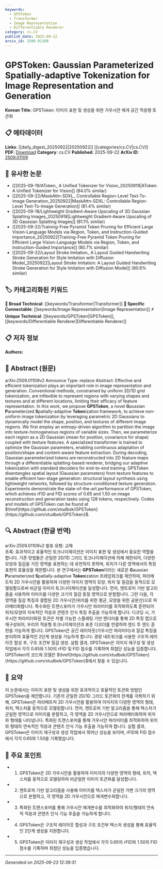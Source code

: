```yaml
---
keywords:
  - GPSToken
  - Transformer
  - Image Representation
  - Differentiable Renderer
category: cs.CV
publish_date: 2025-09-22
arxiv_id: 2509.01109
---
```


<!-- KEYWORD_LINKING_METADATA:
{
  "processed_timestamp": "2025-09-23T12:39:31.034669",
  "vocabulary_version": "1.0",
  "selected_keywords": [
    "GPSToken",
    "Transformer",
    "Image Representation",
    "Differentiable Renderer"
  ],
  "rejected_keywords": [],
  "similarity_scores": {
    "GPSToken": 0.8,
    "Transformer": 0.75,
    "Image Representation": 0.78,
    "Differentiable Renderer": 0.7
  },
  "extraction_method": "AI_prompt_based",
  "budget_applied": true,
  "candidates_json": {
    "candidates": [
      {
        "surface": "GPSToken",
        "canonical": "GPSToken",
        "aliases": [
          "Gaussian Parameterized Spatially-adaptive Tokenization"
        ],
        "category": "unique_technical",
        "rationale": "GPSToken represents a novel framework for image tokenization, offering unique insights into adaptive image representation.",
        "novelty_score": 0.85,
        "connectivity_score": 0.65,
        "specificity_score": 0.9,
        "link_intent_score": 0.8
      },
      {
        "surface": "Transformer",
        "canonical": "Transformer",
        "aliases": [],
        "category": "broad_technical",
        "rationale": "Transformers are central to the proposed framework, facilitating the optimization of Gaussian parameters.",
        "novelty_score": 0.3,
        "connectivity_score": 0.9,
        "specificity_score": 0.6,
        "link_intent_score": 0.75
      },
      {
        "surface": "Image Representation",
        "canonical": "Image Representation",
        "aliases": [
          "Image Encoding"
        ],
        "category": "specific_connectable",
        "rationale": "Image representation is a core concept in the paper, linking it to broader computer vision tasks.",
        "novelty_score": 0.5,
        "connectivity_score": 0.85,
        "specificity_score": 0.7,
        "link_intent_score": 0.78
      },
      {
        "surface": "Differentiable Splatting-based Renderer",
        "canonical": "Differentiable Renderer",
        "aliases": [
          "Splatting Renderer"
        ],
        "category": "unique_technical",
        "rationale": "This renderer is crucial for reconstructing Gaussian parameterized tokens into feature maps, bridging tokenization with decoding.",
        "novelty_score": 0.75,
        "connectivity_score": 0.6,
        "specificity_score": 0.85,
        "link_intent_score": 0.7
      }
    ],
    "ban_list_suggestions": [
      "method",
      "performance",
      "experiment"
    ]
  },
  "decisions": [
    {
      "candidate_surface": "GPSToken",
      "resolved_canonical": "GPSToken",
      "decision": "linked",
      "scores": {
        "novelty": 0.85,
        "connectivity": 0.65,
        "specificity": 0.9,
        "link_intent": 0.8
      }
    },
    {
      "candidate_surface": "Transformer",
      "resolved_canonical": "Transformer",
      "decision": "linked",
      "scores": {
        "novelty": 0.3,
        "connectivity": 0.9,
        "specificity": 0.6,
        "link_intent": 0.75
      }
    },
    {
      "candidate_surface": "Image Representation",
      "resolved_canonical": "Image Representation",
      "decision": "linked",
      "scores": {
        "novelty": 0.5,
        "connectivity": 0.85,
        "specificity": 0.7,
        "link_intent": 0.78
      }
    },
    {
      "candidate_surface": "Differentiable Splatting-based Renderer",
      "resolved_canonical": "Differentiable Renderer",
      "decision": "linked",
      "scores": {
        "novelty": 0.75,
        "connectivity": 0.6,
        "specificity": 0.85,
        "link_intent": 0.7
      }
    }
  ]
}
-->

# GPSToken: Gaussian Parameterized Spatially-adaptive Tokenization for Image Representation and Generation

**Korean Title:** GPSToken: 이미지 표현 및 생성을 위한 가우시안 매개 공간 적응형 토큰화

## 📋 메타데이터

**Links**: [[daily_digest_20250922|20250922]] [[categories/cs.CV|cs.CV]]
**PDF**: [Download](https://arxiv.org/pdf/2509.01109.pdf)
**Category**: cs.CV
**Published**: 2025-09-22
**ArXiv ID**: [2509.01109](https://arxiv.org/abs/2509.01109)

## 🔗 유사한 논문
- [[2025-09-19/AToken_ A Unified Tokenizer for Vision_20250919|AToken: A Unified Tokenizer for Vision]] (84.0% similar)
- [[2025-09-22/MaskAttn-SDXL_ Controllable Region-Level Text-To-Image Generation_20250922|MaskAttn-SDXL: Controllable Region-Level Text-To-Image Generation]] (81.4% similar)
- [[2025-09-18/Lightweight Gradient-Aware Upscaling of 3D Gaussian Splatting Images_20250918|Lightweight Gradient-Aware Upscaling of 3D Gaussian Splatting Images]] (81.1% similar)
- [[2025-09-22/Training-Free Pyramid Token Pruning for Efficient Large Vision-Language Models via Region, Token, and Instruction-Guided Importance_20250922|Training-Free Pyramid Token Pruning for Efficient Large Vision-Language Models via Region, Token, and Instruction-Guided Importance]] (80.7% similar)
- [[2025-09-22/Layout Stroke Imitation_ A Layout Guided Handwriting Stroke Generation for Style Imitation with Diffusion Model_20250922|Layout Stroke Imitation: A Layout Guided Handwriting Stroke Generation for Style Imitation with Diffusion Model]] (80.6% similar)

## 🏷️ 카테고리화된 키워드
**🧠 Broad Technical**: [[keywords/Transformer|Transformer]]
**🔗 Specific Connectable**: [[keywords/Image Representation|Image Representation]]
**⚡ Unique Technical**: [[keywords/GPSToken|GPSToken]], [[keywords/Differentiable Renderer|Differentiable Renderer]]

## 📋 저자 정보

**Authors:** 

## 📄 Abstract (원문)

arXiv:2509.01109v2 Announce Type: replace 
Abstract: Effective and efficient tokenization plays an important role in image representation and generation. Conventional methods, constrained by uniform 2D/1D grid tokenization, are inflexible to represent regions with varying shapes and textures and at different locations, limiting their efficacy of feature representation. In this work, we propose $\textbf{GPSToken}$, a novel $\textbf{G}$aussian $\textbf{P}$arameterized $\textbf{S}$patially-adaptive $\textbf{Token}$ization framework, to achieve non-uniform image tokenization by leveraging parametric 2D Gaussians to dynamically model the shape, position, and textures of different image regions. We first employ an entropy-driven algorithm to partition the image into texture-homogeneous regions of variable sizes. Then, we parameterize each region as a 2D Gaussian (mean for position, covariance for shape) coupled with texture features. A specialized transformer is trained to optimize the Gaussian parameters, enabling continuous adaptation of position/shape and content-aware feature extraction. During decoding, Gaussian parameterized tokens are reconstructed into 2D feature maps through a differentiable splatting-based renderer, bridging our adaptive tokenization with standard decoders for end-to-end training. GPSToken disentangles spatial layout (Gaussian parameters) from texture features to enable efficient two-stage generation: structural layout synthesis using lightweight networks, followed by structure-conditioned texture generation. Experiments demonstrate the state-of-the-art performance of GPSToken, which achieves rFID and FID scores of 0.65 and 1.50 on image reconstruction and generation tasks using 128 tokens, respectively. Codes and models of GPSToken can be found at $\href{https://github.com/xtudbxk/GPSToken}{https://github.com/xtudbxk/GPSToken}$.

## 🔍 Abstract (한글 번역)

arXiv:2509.01109v2 발표 유형: 교체  
초록: 효과적이고 효율적인 토크나이제이션은 이미지 표현 및 생성에서 중요한 역할을 합니다. 기존 방법들은 균일한 2D/1D 그리드 토크나이제이션에 의해 제한되어, 다양한 모양과 질감을 가진 영역을 표현하는 데 유연하지 못하며, 위치가 다른 영역에서의 특징 표현의 효율성을 제한합니다. 본 연구에서는 $\textbf{GPSToken}$이라는 새로운 $\textbf{G}$aussian $\textbf{P}$arameterized $\textbf{S}$patially-adaptive $\textbf{Token}$ization 프레임워크를 제안하여, 파라메트릭 2D 가우시안을 활용하여 다양한 이미지 영역의 모양, 위치 및 질감을 동적으로 모델링함으로써 비균일 이미지 토크나이제이션을 달성합니다. 먼저, 엔트로피 기반 알고리즘을 사용하여 이미지를 다양한 크기의 질감 동질 영역으로 분할합니다. 그런 다음, 각 영역을 질감 특징과 결합된 2D 가우시안(위치를 위한 평균, 모양을 위한 공분산)으로 파라메터화합니다. 특수화된 트랜스포머가 가우시안 파라미터를 최적화하도록 훈련되어 위치/모양의 지속적인 적응과 콘텐츠 인식 특징 추출을 가능하게 합니다. 디코딩 시, 가우시안 파라미터화된 토큰은 차별 가능한 스플래팅 기반 렌더러를 통해 2D 특징 맵으로 재구성되어, 우리의 적응형 토크나이제이션과 표준 디코더를 연결하여 엔드 투 엔드 훈련을 가능하게 합니다. GPSToken은 공간 레이아웃(가우시안 파라미터)과 질감 특징을 분리하여 효율적인 2단계 생성을 가능하게 합니다: 경량 네트워크를 사용한 구조적 레이아웃 합성 후, 구조 조건부 질감 생성. 실험 결과, GPSToken은 이미지 재구성 및 생성 작업에서 각각 0.65와 1.50의 rFID 및 FID 점수를 기록하며 최첨단 성능을 입증합니다. GPSToken의 코드와 모델은 $\href{https://github.com/xtudbxk/GPSToken}{https://github.com/xtudbxk/GPSToken}$에서 찾을 수 있습니다.

## 📝 요약

이 논문에서는 이미지 표현 및 생성을 위한 효과적이고 효율적인 토큰화 방법인 GPSToken을 제안합니다. 기존의 균일한 2D/1D 그리드 토큰화의 한계를 극복하기 위해, GPSToken은 파라메트릭 2D 가우시안을 활용하여 이미지의 다양한 영역의 형태, 위치, 텍스처를 동적으로 모델링합니다. 먼저, 엔트로피 기반 알고리즘을 통해 텍스처가 균일한 영역으로 이미지를 분할하고, 각 영역을 2D 가우시안으로 파라메터화하여 위치와 형태를 나타냅니다. 특화된 트랜스포머를 통해 가우시안 파라미터를 최적화하여 위치와 형태의 연속적인 적응과 콘텐츠 인식 기능 추출을 가능하게 합니다. 실험 결과, GPSToken은 이미지 재구성과 생성 작업에서 뛰어난 성능을 보이며, rFID와 FID 점수에서 각각 0.65와 1.50을 기록했습니다.

## 🎯 주요 포인트

- 1. GPSToken은 2D 가우시안을 활용하여 이미지의 다양한 영역의 형태, 위치, 텍스처를 동적으로 모델링하여 비균일한 이미지 토큰화를 달성합니다.
- 2. 엔트로피 기반 알고리즘을 사용해 이미지를 텍스처가 균일한 가변 크기의 영역으로 분할하고, 각 영역을 2D 가우시안으로 매개변수화합니다.
- 3. 특화된 트랜스포머를 통해 가우시안 매개변수를 최적화하여 위치/형태의 연속적 적응과 콘텐츠 인식 기능 추출을 가능하게 합니다.
- 4. GPSToken은 구조적 레이아웃 합성과 구조 조건부 텍스처 생성을 통해 효율적인 2단계 생성을 지원합니다.
- 5. GPSToken은 이미지 재구성과 생성 작업에서 각각 0.65의 rFID와 1.50의 FID 점수를 기록하며 최첨단 성능을 입증했습니다.


---

*Generated on 2025-09-23 12:39:31*